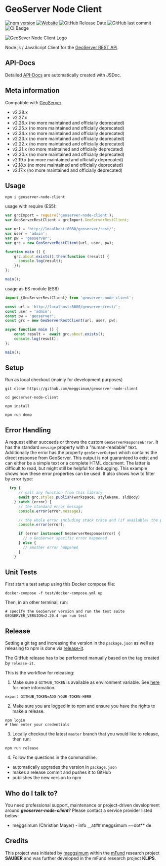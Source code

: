 # GeoServer Node Client

[![npm version](https://badge.fury.io/js/geoserver-node-client.svg)](https://www.npmjs.com/package/geoserver-node-client)
[![Website](https://img.shields.io/website?up_message=API-Docs&url=https%3A%2F%2Fmeggsimum.github.io%2Fgeoserver-node-client%2F)](https://meggsimum.github.io/geoserver-node-client)
![GitHub Release Date](https://img.shields.io/github/release-date/meggsimum/geoserver-node-client)
![GitHub last commit](https://img.shields.io/github/last-commit/meggsimum/geoserver-node-client)
![CI Badge](https://github.com/meggsimum/geoserver-node-client/actions/workflows/ci-geoserver-node-client.yml/badge.svg)

![GeoSever Node Client Logo](/img/geoserver-node-client-logo_150px.png)

Node.js / JavaScript Client for the [GeoServer REST API](https://docs.geoserver.org/stable/en/user/rest/).

## API-Docs

Detailed [API-Docs](https://meggsimum.github.io/geoserver-node-client/) are automatically created with JSDoc.

## Meta information

Compatible with [GeoServer](https://geoserver.org)

- v2.28.x
- v2.27.x
- v2.26.x (no more maintained and officially deprecated)
- v2.25.x (no more maintained and officially deprecated)
- v2.24.x (no more maintained and officially deprecated)
- v2.23.x (no more maintained and officially deprecated)
- v2.22.x (no more maintained and officially deprecated)
- v2.21.x (no more maintained and officially deprecated)
- v2.20.x (no more maintained and officially deprecated)
- v2.19.x (no more maintained and officially deprecated)
- v2.18.x (no more maintained and officially deprecated)
- v2.17.x (no more maintained and officially deprecated)

## Usage

```shell
npm i geoserver-node-client
```

usage with require (ES5):

```js
var grcImport = require('geoserver-node-client');
var GeoServerRestClient = grcImport.GeoServerRestClient;

var url = 'http://localhost:8080/geoserver/rest/';
var user = 'admin';
var pw = 'geoserver';
var grc = new GeoServerRestClient(url, user, pw);

function main () {
    grc.about.exists().then(function (result) {
      console.log(result);
    });
};

main();
```

usage as ES module (ES6)

```js
import {GeoServerRestClient} from 'geoserver-node-client';

const url = 'http://localhost:8080/geoserver/rest/';
const user = 'admin';
const pw = 'geoserver';
const grc = new GeoServerRestClient(url, user, pw);

async function main () {
    const result =  await grc.about.exists();
    console.log(result);
};

main();
```

## Setup

Run as local checkout (mainly for development purposes)

```shell
git clone https://github.com/meggsimum/geoserver-node-client

cd geoserver-node-client

npm install

npm run demo
```

## Error Handling

A request either succeeds or throws the custom `GeoServerResponseError`. It has the standard `message` property with a "human-readable" text. Additionally the error has the property `geoServerOutput` which contains the direct response from GeoServer. This output is not guaranteed to exist and can either be a simple text or a complete HTML document. The latter is difficult to read, but might still be helpful for debugging. This example shows how these error properties can be used. It also shows how to filter by error type:

```javascript
  try {
      // call any function from this library
      await grc.styles.publish(workspace, styleName, sldBody)
    } catch (error) {
      // the standard error message
      console.error(error.message);

      // the whole error including stack trace and (if available) the property 'geoServerOutput'
      console.error(error);

      if (error instanceof GeoServerResponseError) {
        // a GeoServer specific error happened
      } else {
        // another error happened
      }
    }
```

## Unit Tests

First start a test setup using this Docker compose file:

```shell
docker-compose -f test/docker-compose.yml up
```

Then, in an other terminal, run:

```shell
# specify the GeoServer version and run the test suite
GEOSERVER_VERSION=2.20.4 npm run test
```

## Release

Setting a git tag and increasing the version in the `package.json` as well as releasing to npm is done via [release-it](https://github.com/release-it/release-it).

The GitHub release has to be performed manually based on the tag created by `release-it`.

This is the workflow for releasing:

1. Make sure a `GITHUB_TOKEN` is available as environment variable. See [here](https://github.com/release-it/release-it/blob/master/docs/github-releases.md) for more information.

```shell
export GITHUB_TOKEN=ADD-YOUR-TOKEN-HERE
```

2. Make sure you are logged in to npm and ensure you have the rights to make a release.

```shell
npm login
# then enter your credentials
```

3. Locally checkout the latest `master` branch that you would like to release, then run:

```shell
npm run release
```

4. Follow the questions in the commandline.

- automatically upgrades the version in `package.json`
- makes a release commit and pushes it to GitHub
- publishes the new version to npm

## Who do I talk to?

You need professional support, maintenance or project-driven development around ***geoserver-node-client***? Please contact a service provider listed below:

- meggsimum (Christian Mayer) - info __at## meggsimum ~~dot** de

## Credits

This project was initiated by [meggsimum](https://meggsimum.de) within the [mFund](https://www.bmv.de/EN/Topics/Digital-Matters/mFund/mFund.html) research project **SAUBER**  and was further developed in the mFund research project **KLIPS**.
